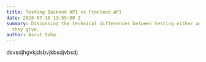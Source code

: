 ```yaml
---
title: Testing Backend API vs Frontend API
date: 2024-07-18 13:55:00 Z
summary: Discussing the technical differences between testing either and what value
  they give.
author: Asrut Saha
---
```


dsvsdjhgvkjdsbvjkbsdjvbsdj